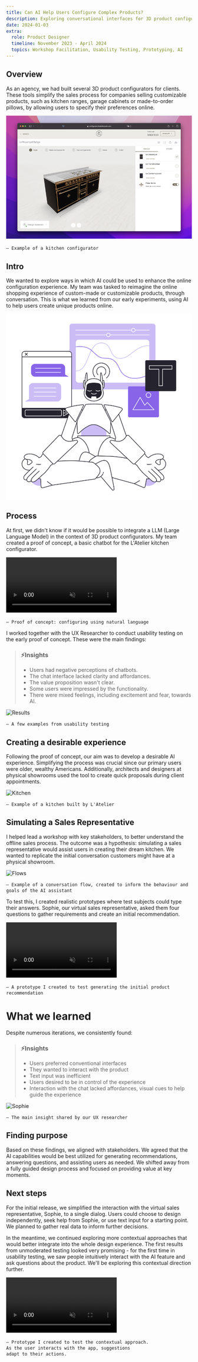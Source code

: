 ```yaml
---
title: Can AI Help Users Configure Complex Products?
description: Exploring conversational interfaces for 3D product configurators.
date: 2024-01-03
extra:
  role: Product Designer
  timeline: November 2023 - April 2024
  topics: Workshop Facilitation, Usability Testing, Prototyping, AI
---
```


## Overview

As an agency, we had built several 3D product configurators for clients. These tools simplify the sales process for companies selling customizable products, such as kitchen ranges, garage cabinets or made-to-order pillows, by allowing users to specify their preferences online.

![Before](before.webp)

```
– Example of a kitchen configurator
```

## Intro

We wanted to explore ways in which AI could be used to enhance the online configuration experience. My team was tasked to reimagine the online shopping experience of custom-made or customizable products, through conversation. This is what we learned from our early experiments, using AI to help users create unique products online.

![Illustration](illustration.webp)

## Process

At first, we didn't know if it would be possible to integrate a LLM (Large Language Model) in the context of 3D product configurators. My team created a proof of concept, a basic chatbot for the L'Atelier kitchen configurator.

<video autoplay muted playsinline loop>
<source src="poc.mp4" type="video/mp4">
</video>

```
– Proof of concept: configuring using natural language
````

I worked together with the UX Researcher to conduct usability testing on the early proof of concept. These were the main findings:
> ### ⚡Insights
>
> - Users had negative perceptions of chatbots.
> - The chat interface lacked clarity and affordances.
> - The value proposition wasn't clear.
> - Some users were impressed by the functionality.
> - There were mixed feelings, including excitement and fear, towards AI.

![Results](results.webp)

```
– A few examples from usability testing
````

## Creating a desirable experience

Following the proof of concept, our aim was to develop a desirable AI experience.
Simplifying the process was crucial since our primary users were older, wealthy Americans. Additionally, architects and designers at physical showrooms used the tool to create quick proposals during client appointments.

![Kitchen](kitchen.webp)

```
– Example of a kitchen built by L'Atelier
```

## Simulating a Sales Representative

I helped lead a workshop with key stakeholders, to better understand the offline sales process. The outcome was a hypothesis: simulating a sales representative would assist users in creating their dream kitchen. We wanted to replicate the initial conversation customers might have at a physical showroom.

![Flows](flows.webp)
```
– Example of a conversation flow, created to inform the behaviour and goals of the AI assistant
```

To test this, I created realistic prototypes where test subjects could type their answers. Sophie, our virtual sales representative, asked them four questions to gather requirements and create an initial recommendation.

<video autoplay muted playsinline loop>
<source src="discovery.mp4" type="video/mp4">
</video>

```
– A prototype I created to test generating the initial product recommendation
```

# What we learned

Despite numerous iterations, we consistently found:

> ### ⚡Insights
>
> - Users preferred conventional interfaces
> - They wanted to interact with the product
> - Text input was inefficient
> - Users desired to be in control of the experience
> - Interaction with the chat lacked affordances, visual cues to help guide the experience

![Sophie](sophie.webp)

```
– The main insight shared by our UX researcher
```

## Finding purpose

Based on these findings, we aligned with stakeholders. We agreed that the AI capabilities would be best utilized for generating recommendations, answering questions, and assisting users as needed. We shifted away from a fully guided design process and focused on providing value at key moments.

## Next steps

For the initial release, we simplified the interaction with the virtual sales representative, Sophie, to a single dialog. Users could choose to design independently, seek help from Sophie, or use text input for a starting point. We planned to gather real data to inform further decisions.

In the meantime, we continued exploring more contextual approaches that would better integrate into the whole design experience. The first results from unmoderated testing looked very promising - for the first time in usability testing, we saw people intuitively interact with the AI feature and ask questions about the product. We'll be exploring this contextual direction further.

<video class="image" autoplay muted playsinline loop>
<source src="hybrid.mp4" type="video/mp4">
</video>

```
– Prototype I created to test the contextual approach.
As the user interacts with the app, suggestions
adapt to their actions.
```
